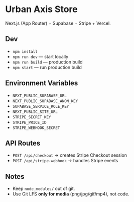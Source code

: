 # Urban Axis Store

Next.js (App Router) + Supabase + Stripe + Vercel.

## Dev
- `npm install`
- `npm run dev` — start locally
- `npm run build` — production build
- `npm start` — run production build

## Environment Variables
- `NEXT_PUBLIC_SUPABASE_URL`
- `NEXT_PUBLIC_SUPABASE_ANON_KEY`
- `SUPABASE_SERVICE_ROLE_KEY`
- `NEXT_PUBLIC_SITE_URL`
- `STRIPE_SECRET_KEY`
- `STRIPE_PRICE_ID`
- `STRIPE_WEBHOOK_SECRET`

## API Routes
- `POST /api/checkout` → creates Stripe Checkout session
- `POST /api/stripe-webhook` → handles Stripe events

## Notes
- Keep `node_modules/` out of git.
- Use Git LFS **only for media** (png/jpg/gif/mp4), not code.
